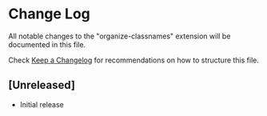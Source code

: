 # Change Log

All notable changes to the "organize-classnames" extension will be documented in this file.

Check [Keep a Changelog](http://keepachangelog.com/) for recommendations on how to structure this file.

## [Unreleased]

- Initial release
